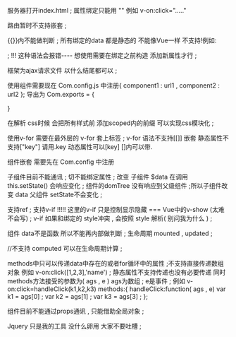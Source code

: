 服务器打开index.html ;
属性绑定只能用 "" 例如 v-on:click="....."

路由暂时不支持嵌套 ;

{{}}内不能做判断 ;
所有绑定的data 都是静态的 不能像Vue一样 不支持!例如: <div v-for="(v,k) in items" ref="'key_'+k"></div> ; 
!!! 这种语法会报错---- 想使用需要在绑定之前构造 添加新属性才行 ;


框架为ajax请求文件 以什么结尾都可以  ;

使用组件需要现在 Com.config.js 中注册{
	component1 : url1 ,
	component2 : url2
}; 
导出为 Com.exports = {
	
}

<style scoped="#someId"> ... </style>
在解析 css时候 会把所有样式前 添加scoped内的前缀 可以实现css模块化 ;

使用v-for 需要在最外层的 v-for 套上<template></template>标签 ; 
v-for 语法不支持[[]] 嵌套 静态属性不支持["key"] 请用.key 动态属性可以[key]
[]内可以带.

组件嵌套 需要先在 Com.config 中注册

子组件目前不能通讯 ; 切不能绑定属性 ;
改变 子组件 $data 在调用 this.setState() 会响应变化 ;
组件的domTree 没有响应到父级组件 ;所以子组件改变 data 父组件 setState不会变化 ;

支持ref ;
支持v-if !!!!! 这里的v-if 只是控制显示隐藏 === Vue中的v-show (太难不会写) ;
v-if 如果和绑定的 style冲突 , 会按照 style 解析( 别问我为什么 ) ;

组件 data不是函数 所以不能再内部做判断 ;
生命周期 mounted , updated ;

//不支持 computed 可以在生命周期计算 ;

methods中只可以传递data中存在的或者for循环中的属性 ;不支持直接传递数组对象 例如 v-on:click([1,2,3],'name') ; 静态属性不支持传递也没有必要传递
同时 methods方法接受的参数为( ags , e )
ags为数组 ; e是事件 ;
例如 v-on:click=handleClick(k1,k2,k3) 
methods:{
	handleClick:function( ags , e)
	var k1 = ags[0] ;
	var k2 = ags[1] ;
	var k3 = ags[3] ;
};
 
组件目前不能通过props通讯 , 只能借助全局对象 ;

Jquery 只是我的工具 没什么卵用 大家不要吐槽 ;